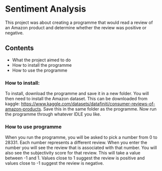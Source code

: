 # Sentiment Analysis

This project was about creating a programme that would read a review of an Amazon product and determine whether the review was positive or negative. 

## Contents
* What the project aimed to do
* How to install the programme
* How to use the programme

### How to install:
To install, download the programme and save it in a new folder. You will then need to install the Amazon dataset. This can be downloaded from kaggle: <https://www.kaggle.com/datasets/datafiniti/consumer-reviews-of-amazon-products>. Save this in the same folder as the programme. Now run the programme through whatever IDLE you like. 

### How to use programme
When you run the programme, you will be asked to pick a number from 0 to 28331. Each number represents a different review. When you enter the number you will see the review that is associated with that number. You will also see the subjectivity score for that review. This will take a value between -1 and 1. Values close to 1 suggest the review is positive and values close to -1 suggest the review is negative. 
